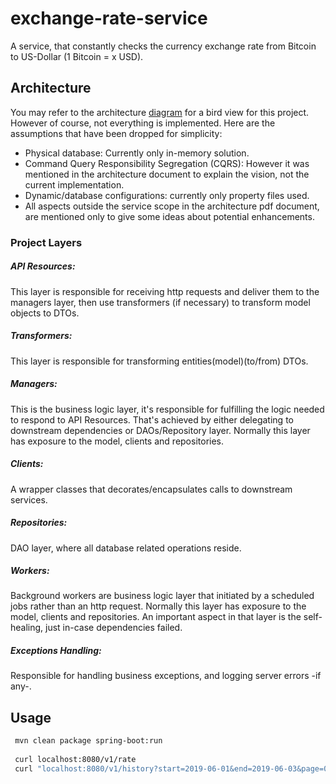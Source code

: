 # exchange-rate-service
A service, that constantly checks the currency exchange rate from Bitcoin to US-Dollar (1 Bitcoin = x USD).

## Architecture
You may refer to the architecture [diagram](Architecture.pdf) for a bird view for this project. However of course, not everything is implemented. 
Here are the assumptions that have been dropped for simplicity:

- Physical database: Currently only in-memory solution. 
- Command Query Responsibility Segregation (CQRS): However it was mentioned in the architecture document to explain the vision, not the current implementation.
- Dynamic/database configurations: currently only property files used.
- All aspects outside the service scope in the architecture pdf document, are mentioned only to give some ideas about potential enhancements.   
### Project Layers
##### API Resources:
This layer is responsible for receiving http requests and deliver them to the managers layer, then use transformers (if necessary) to transform model objects to DTOs.

##### Transformers:
This layer is responsible for transforming entities(model)(to/from) DTOs.

##### Managers:
This is the business logic layer, it's responsible for fulfilling the logic needed to respond to API Resources. That's achieved by either delegating to downstream dependencies or DAOs/Repository layer.
Normally this layer has exposure to the model, clients and repositories.

##### Clients:
A wrapper classes that decorates/encapsulates calls to downstream services.

##### Repositories:
DAO layer, where all database related operations reside.

##### Workers:
Background workers are business logic layer that initiated by a scheduled jobs rather than an http request.
Normally this layer has exposure to the model, clients and repositories. An important aspect in that layer is the self-healing, just in-case dependencies failed.

##### Exceptions Handling:
Responsible for handling business exceptions, and logging server errors -if any-.

## Usage

```bash
 mvn clean package spring-boot:run
 
 curl localhost:8080/v1/rate
 curl "localhost:8080/v1/history?start=2019-06-01&end=2019-06-03&page=0&size=10"

```

